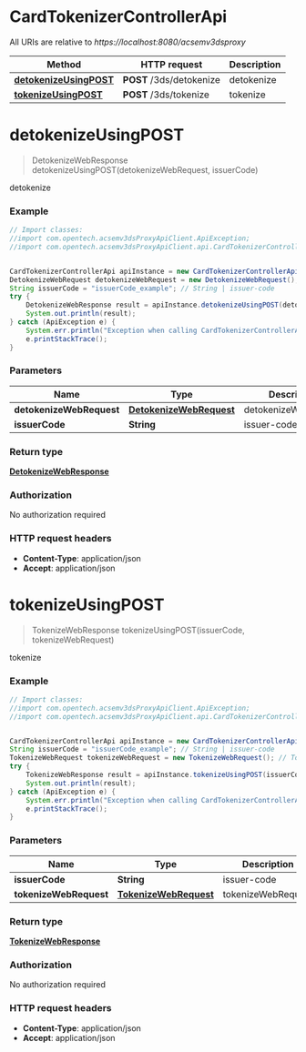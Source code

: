 # CardTokenizerControllerApi

All URIs are relative to *https://localhost:8080/acsemv3dsproxy*

Method | HTTP request | Description
------------- | ------------- | -------------
[**detokenizeUsingPOST**](CardTokenizerControllerApi.md#detokenizeUsingPOST) | **POST** /3ds/detokenize | detokenize
[**tokenizeUsingPOST**](CardTokenizerControllerApi.md#tokenizeUsingPOST) | **POST** /3ds/tokenize | tokenize


<a name="detokenizeUsingPOST"></a>
# **detokenizeUsingPOST**
> DetokenizeWebResponse detokenizeUsingPOST(detokenizeWebRequest, issuerCode)

detokenize

### Example
```java
// Import classes:
//import com.opentech.acsemv3dsProxyApiClient.ApiException;
//import com.opentech.acsemv3dsProxyApiClient.api.CardTokenizerControllerApi;


CardTokenizerControllerApi apiInstance = new CardTokenizerControllerApi();
DetokenizeWebRequest detokenizeWebRequest = new DetokenizeWebRequest(); // DetokenizeWebRequest | detokenizeWebRequest
String issuerCode = "issuerCode_example"; // String | issuer-code
try {
    DetokenizeWebResponse result = apiInstance.detokenizeUsingPOST(detokenizeWebRequest, issuerCode);
    System.out.println(result);
} catch (ApiException e) {
    System.err.println("Exception when calling CardTokenizerControllerApi#detokenizeUsingPOST");
    e.printStackTrace();
}
```

### Parameters

Name | Type | Description  | Notes
------------- | ------------- | ------------- | -------------
 **detokenizeWebRequest** | [**DetokenizeWebRequest**](DetokenizeWebRequest.md)| detokenizeWebRequest |
 **issuerCode** | **String**| issuer-code |

### Return type

[**DetokenizeWebResponse**](DetokenizeWebResponse.md)

### Authorization

No authorization required

### HTTP request headers

 - **Content-Type**: application/json
 - **Accept**: application/json

<a name="tokenizeUsingPOST"></a>
# **tokenizeUsingPOST**
> TokenizeWebResponse tokenizeUsingPOST(issuerCode, tokenizeWebRequest)

tokenize

### Example
```java
// Import classes:
//import com.opentech.acsemv3dsProxyApiClient.ApiException;
//import com.opentech.acsemv3dsProxyApiClient.api.CardTokenizerControllerApi;


CardTokenizerControllerApi apiInstance = new CardTokenizerControllerApi();
String issuerCode = "issuerCode_example"; // String | issuer-code
TokenizeWebRequest tokenizeWebRequest = new TokenizeWebRequest(); // TokenizeWebRequest | tokenizeWebRequest
try {
    TokenizeWebResponse result = apiInstance.tokenizeUsingPOST(issuerCode, tokenizeWebRequest);
    System.out.println(result);
} catch (ApiException e) {
    System.err.println("Exception when calling CardTokenizerControllerApi#tokenizeUsingPOST");
    e.printStackTrace();
}
```

### Parameters

Name | Type | Description  | Notes
------------- | ------------- | ------------- | -------------
 **issuerCode** | **String**| issuer-code |
 **tokenizeWebRequest** | [**TokenizeWebRequest**](TokenizeWebRequest.md)| tokenizeWebRequest |

### Return type

[**TokenizeWebResponse**](TokenizeWebResponse.md)

### Authorization

No authorization required

### HTTP request headers

 - **Content-Type**: application/json
 - **Accept**: application/json


